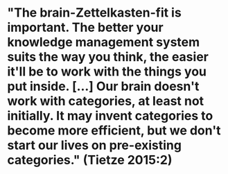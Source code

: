 # "The brain-Zettelkasten-fit is important. The better your knowledge management system suits the way you think, the easier it'll be to work with the things you put inside. […] Our brain doesn't work with categories, at least not initially. It may invent categories to become more efficient, but we don't start our lives on pre-existing categories." (Tietze 2015:2)